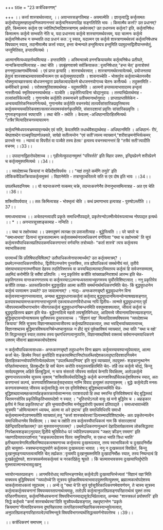 +++
title = "23 कर्त्रधिकरणम्"

+++
।। कर्त्ता शास्त्रार्थवत्त्वात्, ।। अवान्तरसङ्गतिमाह - अयमात्मेति । ज्ञात्तृत्वाद्धि कर्त्तृत्वमतः कर्तृत्वोपयुक्त्तज्ञातृत्वनिरूपणानन्तरं कर्तृत्वनिरूपणादिह सङ्गतिरिति भावः । किमात्मैव कर्त्ता? उत प्रधानम्? इति, किमात्मनः कर्तृत्व एव ज्योतिष्टोमादिशास्त्राणाम् अर्थवत्त्वम्? उत प्रधानस्य कर्तृत्व? इति, कर्तृत्वनिषेधः किमात्मनः कर्तृत्वे सम्भवति नेति च, यदा प्रधानस्य कर्तृत्वे शास्त्राणामर्थवत्त्वम्, यदा चात्मनः कर्तृत्वे कर्तृत्वनिषेधश्च न सम्भवति तदा प्रधानं कतर्ृ स्यात्, यदात्मन एव कर्तृत्वे शास्त्राणामर्थवत्त्वं कर्तृत्वनिषेधश्च विषयवान् स्यात्, तदानीमात्मैव कर्त्ता स्यात्, हन्ता चेन्मन्यते हन्तुमित्यत्र हन्तुमिति पदमुदन्तद्वितीयान्तम्सेतुं, जन्तुमितिवत्, हन्तारमित्यर्थः ।

आत्मानमित्यध्याहर्त्तव्यमित्याह - हन्तरामिति । अस्मिन्वाक्ये हननक्रियायामेव कर्तृत्वनिषेधः प्रतीयते, नान्यक्रियायामित्यत्राह - तथा चेति । उपबृंहणवाक्ये सर्वक्रियाकतर्ृत्वनिषेधात् "हन्त चेत्' इत्यत्रोक्त्तं हननमुपलक्षणार्थमित्यर्थः । एवं प्राप्त इत्यादि । शास्त्रार्थवत्त्वात् । शास्त्राणामर्थवत्त्वायेत्यर्थः, प्रयोजनतया हेतुत्वं शास्त्रशब्दस्यावयवार्थेनात्मन एव कर्तृत्वमुपपादयति । शासनाच्चेति - भोक्त्तुरेव कर्तृत्वाच्चेतनस्यैव भोक्त्तृत्वाच्छास्त्रस्य बोधजननद्वारा प्रवर्तकत्वादचेतने बोधजननयोगाच्च चेतनः कर्त्तेत्यर्थः । तदुक्त्तमिति - कर्मविचारे इत्यर्थः । परोक्त्तश्रुतिवाक्यार्थमाह - यदुक्त्तमिति । आत्मनो हन्तव्यत्वाभावादस्य हन्तृत्वं नास्तीत्यर्थः स्मृतिवचनस्यार्थमाह - यञ्चेति । प्रकृतेरित्यादिना चोद्यानुवादः । तस्याभिप्रेतार्थमाह - तत्सांसारिकेत्यादि । गुणानामेव कर्तृतेति तस्मन्वचने प्रतीयमानार्थानुवादः । प्राप्ताप्राप्तविवेकेन - अन्वयव्यतिरेकनिरूपणेनेत्यर्थः, गुणानामेव कर्तृतेति वचनस्येदं तात्पर्यंसांसारिकप्रवृत्तिष्वस्य कर्तृत्वमन्वयव्यतिरेकवशात्सत्वरजस्तमस्संसर्गकृतमिति, संसारदशायां प्रवृत्तिः सांसारिकप्रवृत्तिः । गुणसङ्गकृतत्वं स्पष्टयति । तथा चेति - तथेति । केवलम् -अधिष्ठानादिरहितमित्यर्थः "तत्रैव'मित्यादिवचनस्यायात्मनः

कर्तृत्वनिषेधपरत्वभ्रमव्यावृत्त्यर्थम् एवं सति, केवलमिति तधार्थवैशद्यार्थमाह - अधिष्ठानमिति । अधिष्ठानं- रीरं, चेष्ठाशब्देन पञ्चवृत्तिप्राणोलक्ष्यते, सापेक्षे सतीत्यन्तेन "एवं सती'त्यस्य व्याख्यानं,"शरीवाङ्मनोभिर्यत्कमर् प्रारभते नरः । न्याय्यं वा विपरीतं वा पञ्चैते तस्य हेतवः' इत्यस्य वचनस्वानन्तरं हि "तत्रैवं सती'त्यादीति वचनम् ।।33।।

।। उपादानाद्विहारोपदेशाच्च ।। गृहीत्वेत्युपादानमुक्त्तं "परिवर्त्तते' इति विहार उक्त्तः, इन्द्रियप्रेरणे शरीरप्रेरणे च कर्तृत्वमुक्त्तमित्यर्थः ।।34।।

।। व्यपदेशाच्च क्रियायां न चेन्निर्देशविपर्ययः ।। "यज्ञं तनुते कर्मणि तनुते' इति लौकिकवैदिकक्रियाकर्तृत्वमुक्त्तं । विज्ञानेमेति - तत्राप्युपचरितत्वे सति स एव दोष इति भावः ।।34।।

उपलब्धिवदनियमः ।। यो यदन्तःकरणो यत्कमर् चक्रे, तदन्तःकरणेनैव तेनानुभाव्यमित्यत्राह - अत एव चेति ।।36।।

शक्त्तिविपर्ययात् ।। ततः किमित्यत्राह - भोक्त्तृत्वं चेति । कथं प्रमाणाभाव इत्यत्राह - पुरुषोऽस्तीति ।।37।।

समाध्यभावाच्च ।। अचेतदनत्वादपि प्रकृतेः समाधिर्नोपपद्यते, प्रकृतेरन्योऽस्मीत्येवंरूपत्वाच्च नोपपद्यत इत्यर्थः ।। * ।। अनन्तरसूत्रशङ्कामाह - नन्विति ।

।। यथा च तक्षोभयथा ।। उक्त्तदूषणं त्वत्पक्ष एव प्रसजतीत्याह - बुद्धेस्त्विति ।। परे चापरे च "समाध्यभावा' दित्यन्तं सूत्रजातमात्मनः कर्तृत्वसमर्थनपरमधिकरणं वर्णयित्वा "यथा च तक्षोभयथे' ति सूत्रं कर्तृत्वस्यौपाधिकत्वप्रतिपादकमधिकरणान्तरं वर्णयन्ति तत्रोच्यते- "कर्ता शास्त्रे' त्यत्र कर्तृत्वस्य स्वाभाविकतया

पारमार्थ्यं किं प्रतिषिपादयिषितम्? उतौपाधिकत्वेनापारमार्थ्यम्? उत कर्तृत्वमात्रम्? । प्रथमेऽनन्तराधिकरणविरोधः, द्वितीयेऽनन्तरेण पुनरुक्त्तिः, तत्र ह्यौपाधिकत्वं समर्थनीयं मतं, तृतीये संशयाभावादनारम्भणीयता देहस्य तदतिरिक्त्तस्य वा कस्यचिदात्मतयाऽभिमतस्य कर्तृत्वं हि सर्वजनसम्मतम्, अहमिदं करोमीति हि सर्वेषां प्रतिपत्तिः । ननु प्रकृतिरेव कर्त्रीति सांख्यपक्षनिराशार्थ आरम्भ इति चेन्न- प्रकृतिगतस्य वान्तःकरणगतस्य वा कर्तृत्वस्याऽऽत्मन्यध्यस्तत्वाभ्युपगमस्य युर्योरविशिष्टत्वात् । ननु प्रकृतिरेव कर्त्रीति तत्पक्षः- अतस्तन्निरासेन बुद्धयुपहित आत्मा कर्तेति समर्थनार्थमधिकरणमिति चेत्- किं बुद्ध्युपधानेन कर्तृत्वं परमात्मन उच्यते? उत जावात्मनाम्? । नाद्यः- अन्तःकरणसृष्टौ बुद्ध्युपधानेन विना कर्तृत्वस्याभ्युपगन्तव्यत्वात्, अन्यथा बुद्धयुपधानात्कर्तृत्वं कर्तृत्वाद् बुद्ध्युपदानमित्यन्योन्याश्रयप्रसङ्गात्, प्रलयावस्थायामन्तःकरणान्तराभ्युपगमे एकत्वावधारणविरोधाच्च नापि द्वितीयः- त्वन्मते बुद्ध्युपधानात् पूर्वं जीवपरमात्मविभागाभावेन जीवगतकर्तृत्वं बुद्ध्युपधाननिबन्धनमिति वक्त्तुमशक्यत्वात्, जीवत्वं कर्तृत्वं च बुद्ध्युपहितस्य ब्रह्मण इति चेन्न- बुद्धेरनादित्वे महतो लयश्रुतिविगेधात्, आदिमत्त्वे जीवानामादिमत्त्वप्रसङ्गात्, बुद्धिसृष्टावन्योन्याश्रयस्य पूर्वोक्त्तस्य दुस्तरत्वाच्च । "विज्ञानं यज्ञ' मित्यादिवाक्यविषयस्य "व्यपदेशाच्च क्रियाया' मिति सूत्रस्य विज्ञानशब्दवाच्यजीवस्य कर्तृत्वप्रतिपादकत्वात्, तथा भवद्भिर्व्याख्यातत्वाच्च, विज्ञानशब्दस्य बुद्धिमात्रविषयत्वनिर्बन्धश्चानुपपन्नः न हीदं सूत्रं पूर्वपक्षविषयं व्याख्यातं, तथा सति "यथा च वक्षे' ति सिद्धान्तसूत्रं स्यात् ततश्च तस्य पृथगधिरणत्वानुपपत्तिः, विज्ञानशब्दविषये वक्त्तव्यं सर्वमानन्दमयाधिकरणे उक्त्तम् जीवानां ब्रह्मात्मकत्वोपदेशश्च

न कर्तृत्वौपाधिकत्वसाधकः- अन्तःकरणसृष्टौ तदुपधानेन विना ब्रह्मणः कर्तृत्वस्यावश्याभ्युपेयत्वात्, आत्मा कर्त्ता चेत्- हितमेव नियतं कुर्यादिति शङ्कायामिष्टानिष्टोपलब्धिवद्देशकालादृष्टादिवशादनियमेन हिताहितकान्त्वोपपत्तिरित्येतदर्थपरम् "उपलब्धिवदनियम्' इति सूत्रं व्याख्यातं, तदयुक्त्तं- शङ्कानुत्थानेन परिहर्तव्याभावात्, हितबुध्द्यैव हि सर्वं चेतनः करोति वस्तुतस्त्वहितमिति चेत्- तर्हि तन्न कर्तृत्वे चोद्यं, किन्तु सार्वज्ञ्यदूषणम् अहिते हितबुद्धित्वं, न चात्र संसरतो जीवस्य सार्वज्ञ्यं केनापि विवक्षितम्, अतोऽकर्तृत्वे दूषणान्तरपरत्वमेव सूत्रस्य युक्त्तम् "शक्त्तिविपर्ययादितिबुद्धेः कर्तृत्वे करणशक्त्तिर्हीयेतकर्तृशक्त्तिश्च स्यात्, अतः करणान्तरं कल्प्यं, करणव्यतिरिक्त्तकर्तृसद्भावात् नाम्नि विवाद इत्युक्त्तं तदप्ययुक्त्तम् । बुद्धेः कर्तृत्वेऽपि मनसः करणत्वसम्भवात् जीवस्य कर्तृत्वासिद्धेः मन एव वृत्तिविशेषाद् बुद्धिशब्दवाच्यमिति चेन्न- बुद्धिशब्दवाच्यमहत्कार्य्याहङ्कारकार्य्यत्वान्मनसः पराशरादयो हि तथा स्मरन्ति वृत्तिविशेषमात्रं चेद् बुद्धिस्तदं चित्तमनसोरिव प्रकृतिविकृतिभावापदेशो न स्यात् । "भूतिरापोऽनलो वायुः खं मनो बुद्धिरेव च । अहङ्कार इतीयं मे भिन्ना प्रकृतिरष्टधा' इति भूम्यवादीनामिव मनोबुद्धयोरपि पृथक्त्वं प्रतिपाद्यते । समाध्यभावाच्चेति सूत्रमपि "ओमित्यात्मानं ध्यायथ, आत्मा वा अरे द्रष्टव्य' इति समाधिविधिरपि समाधौ कर्तृत्वमात्मनोऽवगमयतीति व्याख्यातं,तत्तु "कर्त्ता शास्त्रार्थवत्त्वा'दित्यस्मादविशिष्टार्थम्- अतः प्रकृतेरन्यत्वेन समाधिविधानमेव विवक्षितम् ।। यथा च तक्षेति तत्र कर्तृत्वस्यौपाधिकत्वं नाम किं संसारदशायां देहेन्द्रियादिसापेक्षत्वम्? उत मुक्त्तावननुगतत्वम्? । प्रथमेऽधिकरणानुत्थानं देहादिसापेक्षत्वस्य लोकसिद्धतया निरपेक्षत्वशङ्काऽनुदयात् द्वितीये श्रुतिविरोधः परं ज्योदिरुपसम्पन्नस्य "जक्षत् क्रीडन् रममाण' इति जक्षणादिव्यापारदर्शनात् "सङ्कल्पादेवास्य पितरः समुत्तिष्ठन्ति, स एकधा भवति त्रिधा भवति' इतीच्छामात्रेणामिलषितनिष्पादकत्वश्रवणाच्च कर्त्तृत्वस्य दुःखरूपत्वात्, तस्य स्वाभाविकत्वे च दुःखादनिर्मोक्ष इति चायुक्त्तं- स्त्रक्चन्दनाद्युपयोगे कर्तृत्वस्य दुःखरूपत्वा भावात् । ननु न दुःखरूपत्वं विवक्षितं, किन्तु दुःखानुषङ्गव्याप्तत्वत्वमिति चेत् तर्ह्यकतर्ृत्वमपि दुःखानुषक्त्तमिति दुःखादनिर्मोक्षः स्यात्, तस्य निष्पन्दत्वं हि दुःखहेतुर्दृश्यते, शास्त्रयकर्मस्वकर्तृत्यवं च नरकादिहेतुः श्रूयते । किं चात्मावभावसस्य दुःखव्याप्तिर्दृष्टेति मुक्त्तावात्मानवभासदुःखानु

भवयोरन्यतरप्रसङ्गः । आगमविरोधाद् व्याप्तिभङ्गश्चेत् कर्तृत्वेऽपि दुःखव्याप्तिर्भज्यतां "विज्ञानं यज्ञ'मिति वाक्यस्य बुद्धिविषयत्वं "व्यपदोच्चे'ति सूत्रस्य पूर्वपक्षविषयत्वाभावादयुक्त्तमित्युक्त्तम्, ब्रह्मात्मकत्वोपदेशस्य चाकर्तृत्वसाधकत्वं व्युदस्तम् ।। अन्ये तु "यथा चे'ति सूत्रं पूर्वसूत्रैरेकाधिकरणमेवावर्णयन्, ते चास्य सूत्रस्य कर्तृत्वाकर्तृत्ववचनानां विषयव्यवस्तापनार्थत्वमाहुः, ततोऽपि कर्तृत्वानुपरतिप्रसङ्गपरिहारार्थत्वं युक्त्तं तस्य परिहरणीयत्वात्, कर्तृत्वनिषेधवचनानां विषयविभागस्याद्यसूत्रेऽभिप्रेतत्वात्, अन्यथा "शास्त्रफलं प्रयोक्त्तरि' इति सिद्धे कर्तृभावे "कर्त्ता शास्त्रार्थवत्त्वा'दिति सूत्रवैयर्थ्यप्रसङ्गात्, तक्षदृष्टान्तेन "प्रकृतेः क्रियमाणा'नीत्यादिवचनस्य दुष्पयिहरतया तत्परिहारस्याभिप्रायिकत्त्वस्याभ्युपेत्यत्वात्, अनुपरतिप्रसङ्गपरिहारपत्वेऽप्यस्मिन्सूत्रे विषयविभागस्यार्थसिद्धत्ववर्णनोपपत्तेश्च ।।39।।

।। कर्त्रधिकरणं समाप्तम् ।।

